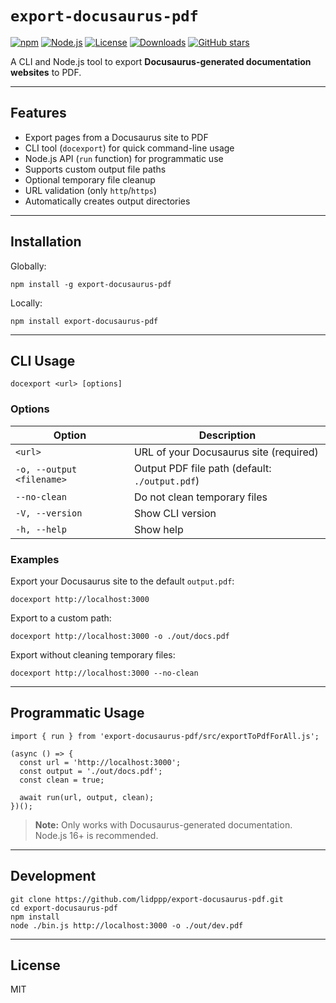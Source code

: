 # `export-docusaurus-pdf`
[![npm](https://img.shields.io/npm/v/export-docusaurus-pdf?color=brightgreen)](https://www.npmjs.com/package/export-docusaurus-pdf)
[![Node.js](https://img.shields.io/node/v/export-docusaurus-pdf?color=blue)](https://nodejs.org)
[![License](https://img.shields.io/npm/l/export-docusaurus-pdf)](https://github.com/lidppp/export-docusaurus-pdf/blob/main/LICENSE)
[![Downloads](https://img.shields.io/npm/dm/export-docusaurus-pdf)](https://www.npmjs.com/package/export-docusaurus-pdf)
[![GitHub stars](https://img.shields.io/github/stars/lidppp/export-docusaurus-pdf?style=social)](https://github.com/lidppp/export-docusaurus-pdf)  

A CLI and Node.js tool to export **Docusaurus-generated documentation websites** to PDF.

------

## Features

- Export pages from a Docusaurus site to PDF
- CLI tool (`docexport`) for quick command-line usage
- Node.js API (`run` function) for programmatic use
- Supports custom output file paths
- Optional temporary file cleanup
- URL validation (only `http`/`https`)
- Automatically creates output directories

------

## Installation

Globally:

```
npm install -g export-docusaurus-pdf
```

Locally:

```
npm install export-docusaurus-pdf
```

------

## CLI Usage

```
docexport <url> [options]
```

### Options

| Option                    | Description                                    |
| ------------------------- | ---------------------------------------------- |
| `<url>`                   | URL of your Docusaurus site (required)         |
| `-o, --output <filename>` | Output PDF file path (default: `./output.pdf`) |
| `--no-clean`              | Do not clean temporary files                   |
| `-V, --version`           | Show CLI version                               |
| `-h, --help`              | Show help                                      |

### Examples

Export your Docusaurus site to the default `output.pdf`:

```
docexport http://localhost:3000
```

Export to a custom path:

```
docexport http://localhost:3000 -o ./out/docs.pdf
```

Export without cleaning temporary files:

```
docexport http://localhost:3000 --no-clean
```

------

## Programmatic Usage

```
import { run } from 'export-docusaurus-pdf/src/exportToPdfForAll.js';

(async () => {
  const url = 'http://localhost:3000';
  const output = './out/docs.pdf';
  const clean = true;

  await run(url, output, clean);
})();
```

> **Note:** Only works with Docusaurus-generated documentation. Node.js 16+ is recommended.

------

## Development

```
git clone https://github.com/lidppp/export-docusaurus-pdf.git
cd export-docusaurus-pdf
npm install
node ./bin.js http://localhost:3000 -o ./out/dev.pdf
```

------

## License

MIT
